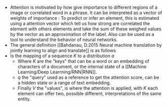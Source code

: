   * Attention is motivated by how give importance to different regions of a image or correlated word in a phrase. It can be interpreted as a vector of weights of importance : To predict or infer an element, this is estimated using a attention vector which tell us how strong are correlated the element with others elements and take the sum of these weighed values by the vector as an approximation of the label. Also can be used as a tool to understand the behavior of neural networks.
  * The general definition [[Bahdanau, D.2015 Neural machine translation by jointly learning to align and translate]] is as follows
  * Is the mapping of a sequence $K$ to a distribution $a$ 
	  * Where $K$ are the "keys" that can be a word or an embedding of characters of a document, or the internal state of a [[Machine Learning/Deep Learrning/RNN|RNN]]. 
	  * $q$ the "query" used as a reference to get the attention score, can be a hidden state or a range of text embedding. 
	  * Finally $V$ the "values", is where the attention is applied, with $K$ each element can offer two, possible different, interpretations of the same entity.